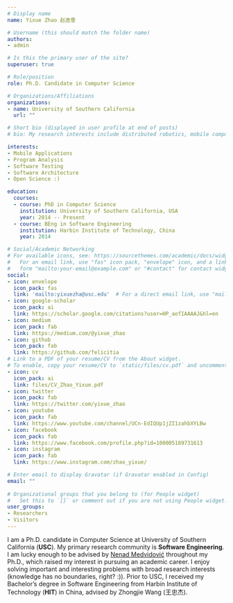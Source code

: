 ```yaml
---
# Display name
name: Yixue Zhao 赵逸雪

# Username (this should match the folder name)
authors:
- admin

# Is this the primary user of the site?
superuser: true

# Role/position
role: Ph.D. Candidate in Computer Science

# Organizations/Affiliations
organizations:
- name: University of Southern California
  url: ""

# Short bio (displayed in user profile at end of posts)
# bio: My research interests include distributed robotics, mobile computing and programmable matter.

interests:
- Mobile Applications
- Program Analysis
- Software Testing
- Software Architecture
- Open Science :)

education:
  courses:
  - course: PhD in Computer Science
    institution: University of Southern California, USA
    year: 2014 -- Present
  - course: BEng in Software Engineering
    institution: Harbin Institute of Technology, China
    year: 2014

# Social/Academic Networking
# For available icons, see: https://sourcethemes.com/academic/docs/widgets/#icons
#   For an email link, use "fas" icon pack, "envelope" icon, and a link in the
#   form "mailto:your-email@example.com" or "#contact" for contact widget.
social:
- icon: envelope
  icon_pack: fas
  link: 'mailto:yixuezha@usc.edu'  # For a direct email link, use "mailto:test@example.org".
- icon: google-scholar
  icon_pack: ai
  link: https://scholar.google.com/citations?user=HP_aofIAAAAJ&hl=en
- icon: medium
  icon_pack: fab
  link: https://medium.com/@yixue_zhao
- icon: github
  icon_pack: fab
  link: https://github.com/felicitia
# Link to a PDF of your resume/CV from the About widget.
# To enable, copy your resume/CV to `static/files/cv.pdf` and uncomment the # lines below.  
- icon: cv
  icon_pack: ai
  link: files/CV_Zhao_Yixue.pdf
- icon: twitter
  icon_pack: fab
  link: https://twitter.com/yixue_zhao
- icon: youtube
  icon_pack: fab
  link: https://www.youtube.com/channel/UCn-EdIQUp1jZI1zahbXYLBw
- icon: facebook
  icon_pack: fab
  link: https://www.facebook.com/profile.php?id=100005189731613
- icon: instagram
  icon_pack: fab
  link: https://www.instagram.com/zhao_yixue/

# Enter email to display Gravatar (if Gravatar enabled in Config)
email: ""
  
# Organizational groups that you belong to (for People widget)
#   Set this to `[]` or comment out if you are not using People widget.  
user_groups:
- Researchers
- Visitors
---
```

I am a Ph.D. candidate in Computer Science at University of Southern California (**USC**). My primary research community is **Software Engineering**. I am lucky enough to be advised by [Nenad Medvidović](https://softarch.usc.edu/~neno/) throughout my Ph.D., which raised my interest in pursuing an academic career.
I enjoy solving important and interesting problems with broad research interests (knowledge has no boundaries, right? :)). Prior to USC, I received my Bachelor’s degree in Software Engineering from Harbin Institute of Technology (**HIT**) in China, advised by Zhongjie Wang (王忠杰).